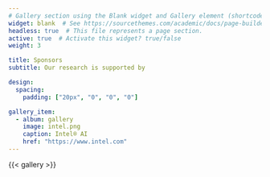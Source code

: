 ```yaml
---
# Gallery section using the Blank widget and Gallery element (shortcode).
widget: blank  # See https://sourcethemes.com/academic/docs/page-builder/
headless: true  # This file represents a page section.
active: true  # Activate this widget? true/false
weight: 3

title: Sponsors
subtitle: Our research is supported by

design:
  spacing:
    padding: ["20px", "0", "0", "0"]

gallery_item:
  - album: gallery
    image: intel.png
    caption: Intel® AI
    href: "https://www.intel.com"
---
```


{{< gallery >}}
